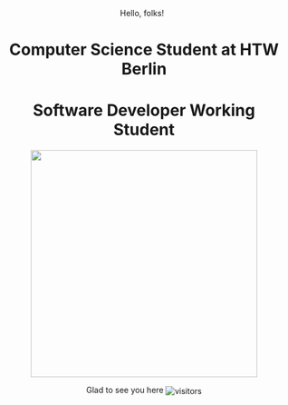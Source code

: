 <p align="center"> Hello, folks! <img src="https://raw.githubusercontent.com/MartinHeinz/MartinHeinz/master/wave.gif" width="3px">
</p>

<h1 align="center">Computer Science Student at HTW Berlin</h1>
<h1 align="center">Software Developer Working Student</h1>


<p align="center">
  
<img align="center" width="400px" src="https://user-images.githubusercontent.com/76268251/117589418-a4b47f00-b129-11eb-901d-3356d42cb8d2.png" />
  </p>

<p align="center">
   Glad to see you here
   <img align="center" alt="visitors" src="https://gpvc.arturio.dev/naaaggi" />
</p>




<!-- - 🔭 I’m currently working on ...
- 🌱 I’m currently learning ...
- 👯 I’m looking to collaborate on ...
- 🤔 I’m looking for help with ...
- 💬 Ask me about ...
- 📫 How to reach me: ...
- 😄 Pronouns: ...
- ⚡ Fun fact: ...
-->
